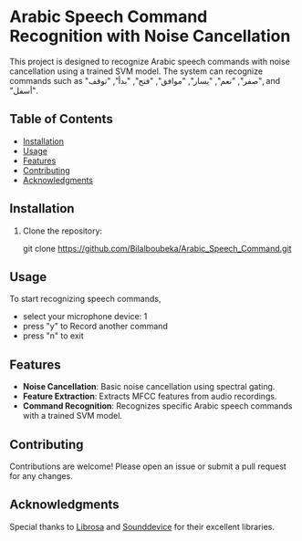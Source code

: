 
# Arabic Speech Command Recognition with Noise Cancellation

This project is designed to recognize Arabic speech commands with noise cancellation using a trained SVM model. The system can recognize commands such as "صفر", "نعم", "يسار", "موافق", "فتح", "بدأ", "توقف", and "أسفل".

## Table of Contents
- [Installation](#installation)
- [Usage](#usage)
- [Features](#features)
- [Contributing](#contributing)
- [Acknowledgments](#acknowledgments)

## Installation

1. Clone the repository:
   
   git clone https://github.com/Bilalboubeka/Arabic_Speech_Command.git
   
  

## Usage

To start recognizing speech commands,
- select your microphone device: 1 
- press "y" to Record another command
- press "n" to exit


## Features

- **Noise Cancellation**: Basic noise cancellation using spectral gating.
- **Feature Extraction**: Extracts MFCC features from audio recordings.
- **Command Recognition**: Recognizes specific Arabic speech commands with a trained SVM model.


## Contributing

Contributions are welcome! Please open an issue or submit a pull request for any changes.

## Acknowledgments

Special thanks to [Librosa](https://librosa.org/) and [Sounddevice](https://python-sounddevice.readthedocs.io/) for their excellent libraries.
